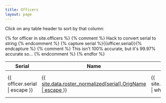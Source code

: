 ```yaml
---
title: Officers
layout: page
---
```


<p>Click on any table header to sort by that column:</p>

<main>
  <table data-sortable>
    <thead>
      <tr>
        <th>Serial</th>
        <th>Name</th>
        <th>Allegation Count</th>
        <th>Gross Pay (2019)</th>
        <th>Last Updated</th>
      </tr>
    </thead>
    <tbody>
      {% for officer in site.officers %}
        {% comment %} Hack to convert serial to string {% endcomment %}
        {% capture serial %}{{officer.serial}}{% endcapture %}
        <tr>
          <td>{{ officer.serial | escape }}</td>
          <td><a href="{{ officer.url }}">{{ site.data.roster_normalized[serial].OrigName | escape }}</a></td>
          <td>{{ site.data.allegations_normalized | where: "ID #", serial | size }}</td>
          {% comment %} This isn't 100% accurate, but it's 99.97% accurate so... {% endcomment %}
          <td>{{ site.data.compensation_normalized | where: "Name", site.data.roster_normalized[serial].Name | map: "Gross Pay" | first }}</td>
          <td>{{ officer.last_updated | date: '%B %d, %Y' }}</td>
        </tr>
      {% endfor %}
    </tbody>
  </table>
</main>

<script src="https://cdnjs.cloudflare.com/ajax/libs/sortable/0.8.0/js/sortable.min.js" integrity="sha512-DEcSaL0BWApJ//v7ZfqAI04nvK+NQcUVwrrx/l1x7OJgU0Cwbq7e459NBMzLPrm8eLPzAwBtiJJS4AvLZDZ8xA==" crossorigin="anonymous"></script>
<link rel="stylesheet" href="https://cdnjs.cloudflare.com/ajax/libs/sortable/0.8.0/css/sortable-theme-bootstrap.css" integrity="sha512-ejAo3nK8bdfwg68A9g6QYUdqnTmcGem1OX8AeVwa+dQH2v22vEwPkbZQzltTE+bjXt72iGvglAw0h+Up+fOg0g==" crossorigin="anonymous" />
